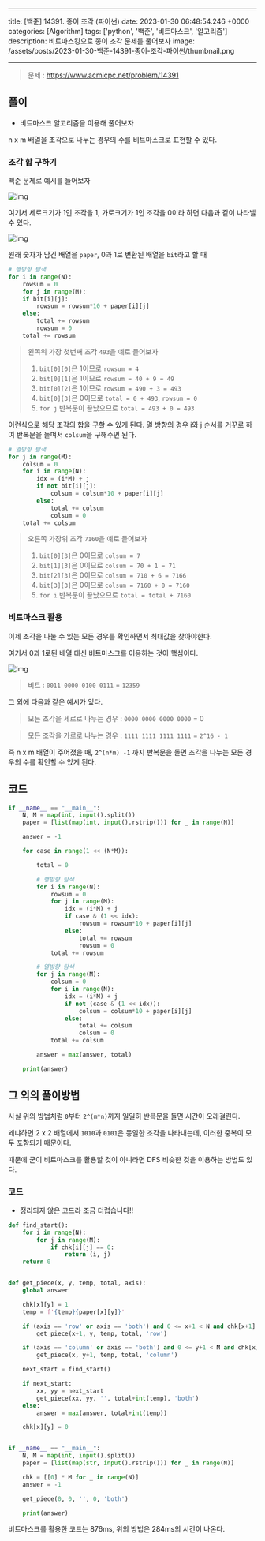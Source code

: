 

---
title: [백준] 14391. 종이 조각 (파이썬)
date: 2023-01-30 06:48:54.246 +0000
categories: [Algorithm]
tags: ['python', '백준', '비트마스크', '알고리즘']
description: 비트마스킹으로 종이 조각 문제를 풀어보자
image: /assets/posts/2023-01-30-백준-14391-종이-조각-파이썬/thumbnail.png

---

> 문제 : https://www.acmicpc.net/problem/14391

## 풀이
- 비트마스크 알고리즘을 이용해 풀어보자

n x m 배열을 조각으로 나누는 경우의 수를 비트마스크로 표현할 수 있다.


### 조각 합 구하기

백준 문제로 예시를 들어보자

![img](/assets/posts/2023-01-30-백준-14391-종이-조각-파이썬/img0.png)

여기서 세로크기가 1인 조각을 1, 가로크기가 1인 조각을 0이라 하면 다음과 같이 나타낼 수 있다.

![img](/assets/posts/2023-01-30-백준-14391-종이-조각-파이썬/img1.png)

원래 숫자가 담긴 배열을 `paper`, 0과 1로 변환된 배열을 `bit`라고 할 때

```python
# 행방향 탐색
for i in range(N):
	rowsum = 0
	for j in range(M):
	if bit[i][j]:
    	rowsum = rowsum*10 + paper[i][j]
    else:
    	total += rowsum
        rowsum = 0
	total += rowsum
```

> 왼쪽위 가장 첫번째 조각 `493`을 예로 들어보자
> 1. `bit[0][0]`은 1이므로 `rowsum = 4`
> 2. `bit[0][1]`은 1이므로 `rowsum = 40 + 9 = 49`
> 3. `bit[0][2]`은 1이므로 `rowsum = 490 + 3 = 493`
> 4. `bit[0][3]`은 0이므로 `total = 0 + 493`, `rowsum = 0`
> 5. `for j` 반복문이 끝났으므로 `total = 493 + 0 = 493`

이런식으로 해당 조각의 합을 구할 수 있게 된다.
열 방향의 경우 i와 j 순서를 거꾸로 하여 반복문을 돌며서 `colsum`을 구해주면 된다.

```python
# 열방향 탐색
for j in range(M):
	colsum = 0
	for i in range(N):
		idx = (i*M) + j
		if not bit[i][j]:
			colsum = colsum*10 + paper[i][j]
		else:
			total += colsum
			colsum = 0
	total += colsum
```

> 오른쪽 가장위 조각 `7160`을 예로 들어보자
> 1. `bit[0][3]`은 0이므로 `colsum = 7`
> 2. `bit[1][3]`은 0이므로 `colsum = 70 + 1 = 71`
> 3. `bit[2][3]`은 0이므로 `colsum = 710 + 6 = 7166`
> 4. `bit[3][3]`은 0이므로 `colsum = 7160 + 0 = 7160`
> 5. `for i` 반복문이 끝났으므로 `total = total + 7160`

### 비트마스크 활용

이제 조각을 나눌 수 있는 모든 경우를 확인하면서 최대값을 찾아야한다.

여기서 0과 1로된 배열 대신 비트마스크를 이용하는 것이 핵심이다.

![img](/assets/posts/2023-01-30-백준-14391-종이-조각-파이썬/img1.png)

> 비트 : `0011 0000 0100 0111` = `12359`

그 외에 다음과 같은 예시가 있다.

> 모든 조각을 세로로 나누는 경우 : `0000 0000 0000 0000` = 0

> 모든 조각을 가로로 나누는 경우 : `1111 1111 1111 1111` = `2^16 - 1`

즉 n x m 배열이 주어졌을 때, `2^(n*m) -1` 까지 반복문을 돌면 조각을 나누는 모든 경우의 수를 확인할 수 있게 된다.

## 코드

```python
if __name__ == "__main__":
    N, M = map(int, input().split())
    paper = [list(map(int, input().rstrip())) for _ in range(N)]

    answer = -1

    for case in range(1 << (N*M)):

        total = 0

        # 행방향 탐색
        for i in range(N):
            rowsum = 0
            for j in range(M):
                idx = (i*M) + j
                if case & (1 << idx):
                    rowsum = rowsum*10 + paper[i][j]
                else:
                    total += rowsum
                    rowsum = 0
            total += rowsum

        # 열방향 탐색
        for j in range(M):
            colsum = 0
            for i in range(N):
                idx = (i*M) + j
                if not (case & (1 << idx)):
                    colsum = colsum*10 + paper[i][j]
                else:
                    total += colsum
                    colsum = 0
            total += colsum

        answer = max(answer, total)

    print(answer)

```

## 그 외의 풀이방법

사실 위의 방법처럼 `0`부터 `2^(m*n)`까지 일일히 반복문을 돌면 시간이 오래걸린다.

왜냐하면 2 x 2 배열에서 `1010`과 `0101`은 동일한 조각을 나타내는데, 이러한 중복이 모두 포함되기 때문이다.

때문에 굳이 비트마스크를 활용할 것이 아니라면 DFS 비슷한 것을 이용하는 방법도 있다.

### 코드

- 정리되지 않은 코드라 조금 더럽습니다!!

```python
def find_start():
    for i in range(N):
        for j in range(M):
            if chk[i][j] == 0:
                return (i, j)
    return 0


def get_piece(x, y, temp, total, axis):
    global answer

    chk[x][y] = 1
    temp = f'{temp}{paper[x][y]}'

    if (axis == 'row' or axis == 'both') and 0 <= x+1 < N and chk[x+1][y]==0:
        get_piece(x+1, y, temp, total, 'row')

    if (axis == 'column' or axis == 'both') and 0 <= y+1 < M and chk[x][y+1]==0:
        get_piece(x, y+1, temp, total, 'column')

    next_start = find_start()

    if next_start:
        xx, yy = next_start
        get_piece(xx, yy, '', total+int(temp), 'both')
    else:
        answer = max(answer, total+int(temp))

    chk[x][y] = 0


if __name__ == "__main__":
    N, M = map(int, input().split())
    paper = [list(map(str, input().rstrip())) for _ in range(N)]

    chk = [[0] * M for _ in range(N)]
    answer = -1

    get_piece(0, 0, '', 0, 'both')

    print(answer)
```

비트마스크를 활용한 코드는 876ms, 위의 방법은 284ms의 시간이 나온다.

        